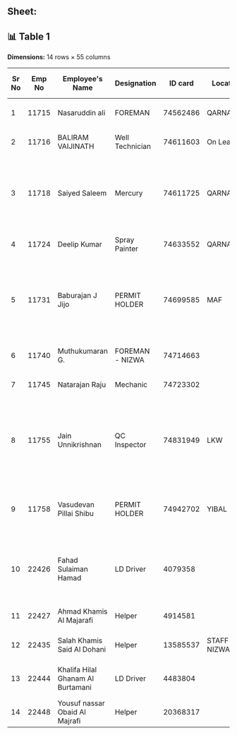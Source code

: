 
## Sheet: 

## 📊 Table 1

**Dimensions:** 14 rows × 55 columns

| **Sr No** | **Emp No** | **Employee's Name** | **Designation** | **ID card** | **Location** | **HSE-PP #** | **HSE-ORT** | **H2S (3Y)** | **CHM (N/A)** | **SCBA (3Y)** | **AHA (2Y)** | **AGT (3Y)** | **HSELFS (4Y)** | **PTWH (3Y)** | **PTWS (3Y)** | **HII (N/A)** | **EA (N/A)** | **NORM (4Y)** | **FW (3Y)** | **CISRS L-1 (5Y)** | **CISRS L-2 (5Y)** | **CISRS Supvr(5Y)** | **CISRS Insptr (5Y)** | **S/C-Optr(3Y)** | **JM (4Y)** | **R&B (3Y)** | **LIFT-SUP(3Y)** | **AP(3Y)** | **MEWP (3Y)** | **VM (3Y)** | **Hiab (3Y)** | **DD02 - HV** | **DD03 - GR** | **DD04- tanker** | **DD05 - bus** | **L-Bus** | **DD06/RT (2Y)** | **VTO (3Y)** | **CISRS-ASI-(5Y)** | **CISRS-L3(5Y)** | **NON PDO- CS(2Y)** | **NON PDO - IFR(2Y)** | **NON PDO CHA(2Y)** | **NON PDO WAH(2Y)** | **NON PDO** | **Unnamed: 46** | **OQ - MED- Expiration** | **PDO-MED-Expiration** | **Medical Fitness** | **DOB** | **AGE** | **BMI** | **FOLLOW UP / FINDING** | **Framing Risk %** |
| --- | --- | --- | --- | --- | --- | --- | --- | --- | --- | --- | --- | --- | --- | --- | --- | --- | --- | --- | --- | --- | --- | --- | --- | --- | --- | --- | --- | --- | --- | --- | --- | --- | --- | --- | --- | --- | --- | --- | --- | --- | --- | --- | --- | --- | --- | --- | --- | --- | --- | --- | --- | --- | --- | --- |
| 1 | 11715 | Nasaruddin ali | FOREMAN | 74562486 | QARNALAM | STS-37500 | 2007-08-19 | 2026-09-08 00:00:00 | - | 2026-01-11 00:00:00 | 2025-05-27 00:00:00 | 2026-09-19 00:00:00 | 2027-12-14 00:00:00 | 2026-10-21 00:00:00 | - | - | 2023-11-20 00:00:00 | 2027-11-19 00:00:00 | 2026-12-14 00:00:00 | - | - | - | - | - | - | - | - | - | - | - | - | - | - | - | - | - | - | - | - | - | - | - | - | - | - | - | - | 2026-03-17 | Fit to work | 1982-02-01 | 43 | 25.1 | Nill | 0.036 |
| 2 | 11716 | BALIRAM VAIJINATH | Well Technician | 74611603 | On Leave | - | 2018-02-16 | 2026-12-12 00:00:00 | - | - | - | - | - | - | - | - | - | - | - | - | - | - | - | - | - | - | - | - | - | - | - | - | - | - | - | - | - | - | - | - | - | - | - | - | - | - | - | 2025-08-19 | Fit to work | 1984-01-01 | 41 |   | Nil | Nil |
| 3 | 11718 | Saiyed Saleem | Mercury | 74611725 | QARNALAM | STS-38489 | 2017-01-16 | 2026-08-09 00:00:00 | - | 2025-05-24 00:00:00 | - | - | - | - | - | - | - | - | - | - | - | - | - | - | - | - | - | - | - | 2025-05-20 00:00:00 | - | - | - | - | - | - | - | - | - | - | - | - | - | - | - | - | - | 2026-10-24 | Fit to work | 1980-04-01 | 45 | 24.8 | Excersise & low calories diet follow up LIPID on 24-01-24 | 0.042 |
| 4 | 11724 | Deelip Kumar | Spray Painter | 74633552 | QARNALAM | STS-38785 | 2016-01-18 | 2027-12-20 00:00:00 | - | 2026-12-12 00:00:00 | - | - | - | - | - | - | - | - | - | - | - | - | - | - | - | - | - | - | - | - | - | - | - | - | - | - | - | - | - | - | - | - | - | - | - | - | - | 2026-10-28 | Fit to work | 1976-03-01 | 49 | 24.9 | Nil | 0.058 |
| 5 | 11731 | Baburajan J Jijo | PERMIT HOLDER | 74699585 | MAF | STS-39141 | 2022-05-14 | 2026-05-22 00:00:00 | 2026-09-28 00:00:00 | 2027-01-03 00:00:00 | 2026-09-17 00:00:00 | 2028-04-20 00:00:00 | 2028-04-03 00:00:00 | 2028-04-19 00:00:00 | - | - | 2024-04-02 00:00:00 | 2027-02-13 00:00:00 | - | - | - | 2027-02-01 00:00:00 | - | 2025-08-04 00:00:00 | - | 2025-11-15 00:00:00 | - | - | - | - | - | - | - | - | - | - | - | - | - | - | - | - | - | - | - | - | - | 2025-12-30 | Fit to work | 1976-05-10 | 48 | 22.4 | LIPID & UA - F/UP done on 06-02-2025 next req on 06-05-2025 | Nil |
| 6 | 11740 | Muthukumaran G. | FOREMAN - NIZWA | 74714663 |   | STS-S39132 | 2015-11-16 | 2026-05-26 00:00:00 | - | 2025-05-27 00:00:00 | 2025-10-10 00:00:00 | - | - | - | - | - | - | - | - | - | - | - | - | - | - | - | - | - | - | - | - | - | - | - | - | - | - | - | - | - | - | - | - | - | - | - | - | 2025-11-26 | Fit to work | 1977-07-29 | 47 | 23.8 | NIL | 0.082 |
| 7 | 11745 | Natarajan Raju | Mechanic | 74723302 |   | STS-1220019 | 2015-11-16 | 2026-05-26 00:00:00 | - | 2025-05-27 00:00:00 | - | - | - | - | - | - | - | - | - | - | - | - | - | - | - | 2028-02-24 00:00:00 | - | - | - | - | - | - | - | - | - | - | - | - | - | - | - | - | - | - | - | - | - | 2025-10-27 | Fit to work | 1973-05-30 | 51 | 26.1 | Excersise & Low fat Diet | 0.062 |
| 8 | 11755 | Jain Unnikrishnan | QC Inspector | 74831949 | LKW | STS-39564 | 2016-05-22 | 2027-04-10 00:00:00 | - | 2027-08-04 00:00:00 | 2026-03-02 00:00:00 | 2027-07-14 00:00:00 | 2025-08-03 00:00:00 | - | 2027-05-30 00:00:00 | - | - | - | - | - | - | - | - | - | - | - | - | - | - | - | - | - | - | - | - | - | - | - | - | - | - | - | - | - | - | - | - | 2025-08-21 | Fit to work | 1975-05-29 | 49 | 26.2 | Diabatic T2 , follow up done on 06-Nov-2024 cont same control | 0.044 |
| 9 | 11758 | Vasudevan Pillai Shibu | PERMIT HOLDER | 74942702 | YIBAL | STS-40184 | 2017-11-01 | 2027-09-12 00:00:00 | 2027-01-01 00:00:00 | 2027-09-17 00:00:00 | 2026-08-24 00:00:00 | 2026-09-07 00:00:00 | 2027-09-07 00:00:00 | 2026-10-19 00:00:00 | - | - | - | 2025-10-13 00:00:00 | - | - | - | - | - | - | - | - | - | - | - | - | - | - | - | - | - | - | - | - | - | - | - | - | - | - | - | - | - | 2026-11-14 | Fit to work | 1981-03-06 | 44 | 22.9 | LIPID Profile Follow up required on 14-02-2025 | 0.063 |
| 10 | 22426 | Fahad Sulaiman Hamad | LD Driver | 4079358 |   | - | 2018-05-15 | 2026-12-04 00:00:00 | - | - | - | - | - | - | - | - | - | - | - | - | - | - | - | - | - | - | - | - | - | - | - | - | - | - | - | - | 2028-03-19 00:00:00 | - | - | - | - | - | - | - | - | - | - | 2025-09-12 | Fit to work | 1986-07-04 | 38 |   | Cholestrol -LIPID PROFILE F/UP done on 19-July-24 | Nil |
| 11 | 22427 | Ahmad Khamis Al Majarafi | Helper | 4914581 |   | - | 2017-04-03 | 2025-08-14 00:00:00 | - | - | - | - | - | - | - | - | - | - | - | - | - | - | - | - | - | - | - | - | - | - | - | - | - | - | - | - | 2026-08-07 00:00:00 | - | - | - | - | - | - | - | - | - | - | 2026-09-28 | Fit to work | 1990-10-06 | 34 |   | Nil | Nil |
| 12 | 22435 | Salah Khamis Said Al Dohani | Helper | 13585537 | STAFF NIZWA | 2004-01-21 00:00:00 | 2018-01-06 | - | - | 2027-08-28 00:00:00 | - | - | - | - | - | - | 2024-08-29 00:00:00 | - | - | - | - | - | - | - | 2026-11-17 00:00:00 | - | - | - | - | - | - | - | - | - | - | - | 2026-02-14 00:00:00 | - | - | - | - | - | - | - | - | - | - | 2026-01-17 | Fit to work | 1986-03-06 | 39 |   | Exercise and low fat diet | Nil |
| 13 | 22444 | Khalifa Hilal Ghanam Al Burtamani | LD Driver | 4483804 |   | 2009-09-19 00:00:00 | 2016-04-20 | 2025-09-13 00:00:00 | - | - | - | - | - | - | - | - | - | - | - | - | - | - | - | - | - | - | - | - | - | - | - | - | - | yes | yes | - | 2025-10-01 00:00:00 | 2027-10-31 00:00:00 | - | - | - | - | - | - | - | - | - | 2025-09-14 | Fit to work | 1976-04-02 | 49 |   | Daily exercise , avoid fatty food | 0.04 |
| 14 | 22448 | Yousuf nassar Obaid Al Majrafi | Helper | 20368317 |   | STS-S66268 | 2017-11-09 | 2026-11-22 00:00:00 | - | - | - | - | - | - | - | - | - | - | - | - | - | - | - | - | - | - | - | - | - | - | - | - | - | - | - | - | 2027-10-28 00:00:00 | - | - | - | - | - | - | - | - | - | - | 2026-09-28 | Fit to work | 1989-06-25 | 35 |   | Nil | Nil |